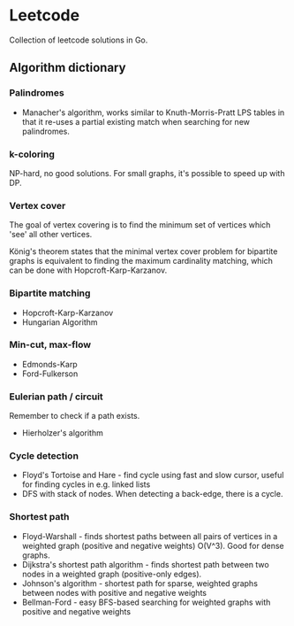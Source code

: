 # Leetcode

Collection of leetcode solutions in Go.

## Algorithm dictionary

### Palindromes

* Manacher's algorithm, works similar to Knuth-Morris-Pratt LPS tables in that
  it re-uses a partial existing match when searching for new palindromes.

### k-coloring

NP-hard, no good solutions. For small graphs, it's possible to speed up with DP.

### Vertex cover

The goal of vertex covering is to find the minimum set of vertices which 'see'
all other vertices.

König's theorem states that the minimal vertex cover problem for bipartite
graphs is equivalent to finding the maximum cardinality matching, which can be
done with Hopcroft-Karp-Karzanov.

### Bipartite matching

* Hopcroft-Karp-Karzanov
* Hungarian Algorithm

### Min-cut, max-flow

* Edmonds-Karp
* Ford-Fulkerson

### Eulerian path / circuit

Remember to check if a path exists.

* Hierholzer's algorithm

### Cycle detection

* Floyd's Tortoise and Hare - find cycle using fast and slow cursor, useful for
  finding cycles in e.g. linked lists
* DFS with stack of nodes. When detecting a back-edge, there is a cycle.

### Shortest path

* Floyd-Warshall - finds shortest paths between all pairs of vertices in a
  weighted graph (positive and negative weights) O(V^3). Good for dense graphs.
* Dijkstra's shortest path algorithm - finds shortest path between two nodes in
  a weighted graph (positive-only edges).
* Johnson's algorithm - shortest path for sparse, weighted graphs between nodes
  with positive and negative weights
* Bellman-Ford - easy BFS-based searching for weighted graphs with positive and
  negative weights
